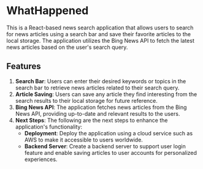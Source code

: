 # WhatHappened

This is a React-based news search application that allows users to search for news articles using a search bar and save their favorite articles to the local storage. The application utilizes the Bing News API to fetch the latest news articles based on the user's search query.

## Features

1. **Search Bar**: Users can enter their desired keywords or topics in the search bar to retrieve news articles related to their search query.
2. **Article Saving**: Users can save any article they find interesting from the search results to their local storage for future reference.
3. **Bing News API**: The application fetches news articles from the Bing News API, providing up-to-date and relevant results to the users.
4. **Next Steps**: The following are the next steps to enhance the application's functionality:
    - **Deployment**: Deploy the application using a cloud service such as AWS to make it accessible to users worldwide.
    - **Backend Server**: Create a backend server to support user login feature and enable saving articles to user accounts for personalized experiences.
